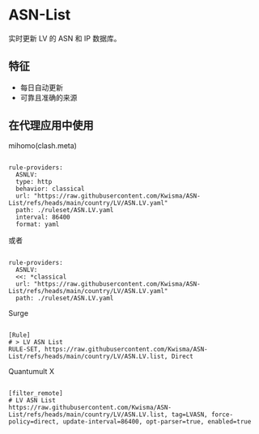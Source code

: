 
# ASN-List
    
实时更新 LV 的 ASN 和 IP 数据库。
    
## 特征
    
- 每日自动更新
- 可靠且准确的来源
    
## 在代理应用中使用
    
mihomo(clash.meta)
   
<pre><code class="language-javascript">
rule-providers:
  ASNLV:
  type: http
  behavior: classical
  url: "https://raw.githubusercontent.com/Kwisma/ASN-List/refs/heads/main/country/LV/ASN.LV.yaml"
  path: ./ruleset/ASN.LV.yaml
  interval: 86400
  format: yaml
</code></pre>

或者

<pre><code class="language-javascript">
rule-providers:
  ASNLV:
  <<: *classical
  url: "https://raw.githubusercontent.com/Kwisma/ASN-List/refs/heads/main/country/LV/ASN.LV.yaml"
  path: ./ruleset/ASN.LV.yaml
</code></pre>
    
Surge
    
<pre><code class="language-javascript">
[Rule]
# > LV ASN List
RULE-SET, https://raw.githubusercontent.com/Kwisma/ASN-List/refs/heads/main/country/LV/ASN.LV.list, Direct
</code></pre>
    
Quantumult X
    
<pre><code class="language-javascript">
[filter_remote]
# LV ASN List
https://raw.githubusercontent.com/Kwisma/ASN-List/refs/heads/main/country/LV/ASN.LV.list, tag=LVASN, force-policy=direct, update-interval=86400, opt-parser=true, enabled=true
</code></pre>
